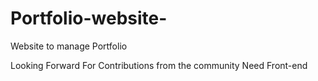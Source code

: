 # Portfolio-website-
Website to manage Portfolio



Looking Forward For Contributions from the community
Need Front-end 
